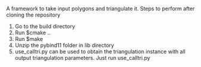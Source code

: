 A framework to take input polygons and triangulate it. 
Steps to perform after cloning the repository

1) Go to the build directory
2) Run $cmake ..
3) Run $make
4) Unzip the pybind11 folder in lib directory
4) use_calltri.py can be used to obtain the triangulation instance with all output triangulation parameters. Just run use_calltri.py

